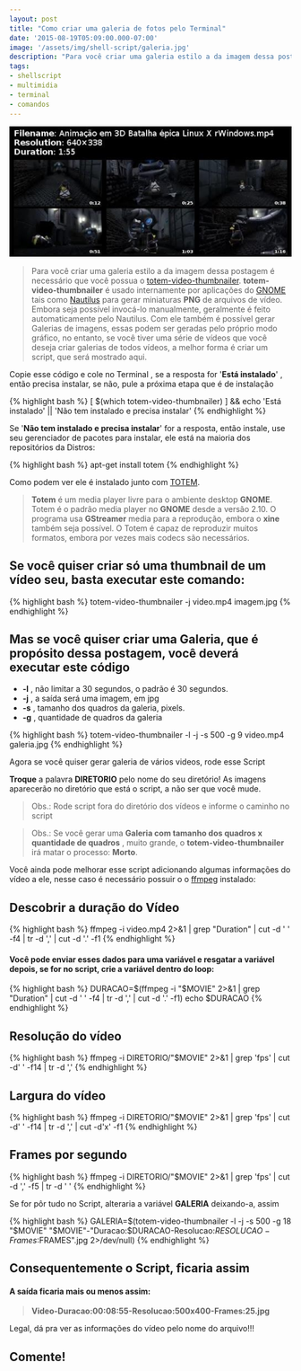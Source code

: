 ```yaml
---
layout: post
title: "Como criar uma galeria de fotos pelo Terminal"
date: '2015-08-19T05:09:00.000-07:00'
image: '/assets/img/shell-script/galeria.jpg'
description: "Para você criar uma galeria estilo a da imagem dessa postagem é necessário que você possua o totem-video-thumbnailer."
tags:
- shellscript
- multimidia
- terminal
- comandos
---
```


![Como criar uma galeria de fotos pelo Terminal](/assets/img/shell-script/galeria.jpg "Como criar uma galeria de fotos pelo Terminal")

> Para você criar uma galeria estilo a da imagem dessa postagem é necessário que você possua o [totem-video-thumbnailer](https://github.com/GNOME/totem/blob/master/data/totem-video-thumbnailer.1). __totem-video-thumbnailer__ é usado internamente por aplicações do [GNOME](https://www.gnome.org/) tais como [Nautilus](https://pt.wikipedia.org/wiki/Nautilus_(informática)) para gerar miniaturas __PNG__ de arquivos de vídeo. Embora seja possível invocá-lo manualmente, geralmente é feito automaticamente pelo Nautilus. Com ele também é possível gerar Galerias de imagens, essas podem ser geradas pelo próprio modo gráfico, no entanto, se você tiver uma série de vídeos que você deseja criar galerias de todos vídeos, a melhor forma é criar um script, que será mostrado aqui.

Copie esse código e cole no Terminal , se a resposta for '__Está instalado__' , então precisa instalar, se não, pule a próxima etapa que é de instalação

{% highlight bash %}
[ $(which totem-video-thumbnailer) ] && echo 'Está instalado' || 'Não tem instalado e precisa instalar'
{% endhighlight %}

Se '__Não tem instalado e precisa instalar__' for a resposta, então instale, use seu gerenciador de pacotes para instalar, ele está na maioria dos repositórios da Distros:

{% highlight bash %}
apt-get install totem
{% endhighlight %}

Como podem ver ele é instalado junto com [TOTEM](https://gnome.org/projects/totem/).

> __Totem__ é um media player livre para o ambiente desktop __GNOME__. Totem é o padrão media player no __GNOME__ desde a versão 2.10. O programa usa __GStreamer__ media para a reprodução, embora o __xine__ também seja possível. O Totem é capaz de reproduzir muitos formatos, embora por vezes mais codecs são necessários.

## Se você quiser criar só uma thumbnail de um vídeo seu, basta executar este comando:

{% highlight bash %}
totem-video-thumbnailer -j video.mp4 imagem.jpg
{% endhighlight %}

## Mas se você quiser criar uma Galeria, que é propósito dessa postagem, você deverá executar este código
+ __-l__ , não limitar a 30 segundos, o padrão é 30 segundos.
+ __-j__ , a saída será uma imagem, em jpg
+ __-s__ , tamanho dos quadros da galeria, pixels.
+ __-g__ , quantidade de quadros da galeria

{% highlight bash %}
totem-video-thumbnailer -l -j -s 500 -g 9 video.mp4 galeria.jpg
{% endhighlight %}

Agora se você quiser gerar galeria de vários videos, rode esse Script

__Troque__ a palavra __DIRETORIO__ pelo nome do seu diretório! As imagens aparecerão no diretório que está o script, a não ser que você mude.

> Obs.: Rode script fora do diretório dos vídeos e informe o caminho no script

> Obs.: Se você gerar uma __Galeria com tamanho dos quadros x quantidade de quadros__ , muito grande, o __totem-video-thumbnailer__ irá matar o processo: __Morto__.
  
Você ainda pode melhorar esse script adicionando algumas informações do vídeo a ele, nesse caso é necessário possuir o o [ffmpeg](https://ffmpeg.org/) instalado:

## Descobrir a duração do Vídeo

{% highlight bash %}
ffmpeg -i video.mp4 2>&1 | grep "Duration" | cut -d ' ' -f4 | tr -d ',' | cut -d '.' -f1
{% endhighlight %}

#### Você pode enviar esses dados para uma variável e resgatar a variável depois, se for no script, crie a variável dentro do loop:

{% highlight bash %}
DURACAO=$(ffmpeg -i "$MOVIE" 2>&1 | grep "Duration" | cut -d ' ' -f4 | tr -d ',' | cut -d '.' -f1)
echo $DURACAO
{% endhighlight %}


## Resolução do vídeo

{% highlight bash %}
ffmpeg -i DIRETORIO/"$MOVIE" 2>&1 | grep 'fps' | cut -d' ' -f14 | tr -d ','
{% endhighlight %}

## Largura do vídeo

{% highlight bash %}
ffmpeg -i DIRETORIO/"$MOVIE" 2>&1 | grep 'fps' | cut -d' ' -f14 | tr -d ',' | cut -d'x' -f1
{% endhighlight %}

## Frames por segundo

{% highlight bash %}
ffmpeg -i DIRETORIO/"$MOVIE" 2>&1 | grep 'fps' | cut -d ',' -f5 | tr -d ' '
{% endhighlight %}

Se for pôr tudo no Script, alteraria a variável __GALERIA__ deixando-a, assim

{% highlight bash %}
GALERIA=$(totem-video-thumbnailer -l -j -s 500 -g 18 "$MOVIE" "$MOVIE"-"Duracao:$DURACAO-Resolucao:$RESOLUCAO-Frames:$FRAMES".jpg 2>/dev/null)
{% endhighlight %}

## Consequentemente o Script, ficaria assim
  
#### A saída ficaria mais ou menos assim:
> __Video-Duracao:00:08:55-Resolucao:500x400-Frames:25.jpg__

Legal, dá pra ver as informações do vídeo pelo nome do arquivo!!!

## Comente!

<script async src="https://pagead2.googlesyndication.com/pagead/js/adsbygoogle.js"></script>

<!-- Informat -->
<ins class="adsbygoogle"
 style="display:block"
 data-ad-client="ca-pub-2838251107855362"
 data-ad-slot="2327980059"
 data-ad-format="auto"
 data-full-width-responsive="true"></ins>

<script>
(adsbygoogle = window.adsbygoogle || []).push({});
</script>



